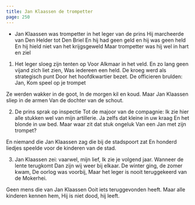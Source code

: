 ```yaml
---
title: Jan Klaassen de trompetter
page: 250
---  
```


- Jan Klaassen was trompetter in het leger van de prins
Hij marcheerde van Den Helder tot Den Briel
En hij had geen geld en hij was geen held
En hij hield niet van het krijgsgeweld
Maar trompetter was hij wel in hart en ziel


1. Het leger sloeg zijn tenten op
Voor Alkmaar in het veld.
En zo lang geen vijand zich liet zien,
Was iedereen een held.
De kroeg werd als strategisch punt
Door het hoofdkwartier bezet.
De officieren brulden: Jan,
Kom speel op je trompet

Ze werden wakker in de goot,
In de morgen kil en koud.
Maar Jan Klaassen sliep in de armen
Van de dochter van de schout.


2. De prins sprak op inspectie
Tot de majoor van de compagnie:
Ik zie hier alle stukken wel van mijn artillerie.
Ja zelfs dat kleine in uw kraag
En het blonde in uw bed.
Maar waar zit dat stuk ongeluk
Van een Jan met zijn trompet?

En niemand die Jan Klaassen zag die bij de stadspoort zat
En honderd liedjes speelde voor de kinderen van de stad.


3. Jan Klaassen zei: vaarwel, mijn lief,
Ik zie je volgend jaar.
Wanneer de lente terugkomt
Dan zijn wij weer bij elkaar.
De winter ging, de zomer kwam,
De oorlog was voorbij,
Maar het leger is nooit teruggekeerd van de Mokerhei.

Geen mens die van Jan Klaassen
Ooit iets teruggevonden heeft.
Maar alle kinderen kennen hem,
Hij is niet dood, hij leeft.
